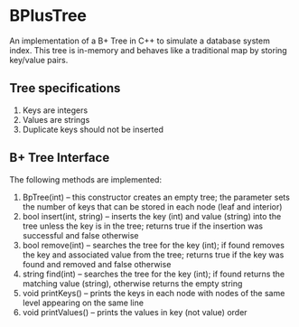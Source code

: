 # BPlusTree
An implementation of a B+ Tree in C++ to simulate a database system index. This tree is in-memory and behaves like a traditional map by storing key/value pairs.

## Tree specifications
1. Keys are integers
2. Values are strings 
3. Duplicate keys should not be inserted

## B+ Tree Interface
The following methods are implemented:
1. BpTree(int) – this constructor creates an empty tree; the parameter sets the number of keys
that can be stored in each node (leaf and interior)
2. bool insert(int, string) – inserts the key (int) and value (string) into the tree unless the key is
in the tree; returns true if the insertion was successful and false otherwise
3. bool remove(int) – searches the tree for the key (int); if found removes the key and associated
value from the tree; returns true if the key was found and removed and false otherwise
4. string find(int) – searches the tree for the key (int); if found returns the matching value
(string), otherwise returns the empty string
5. void printKeys() – prints the keys in each node with nodes of the same level appearing on the
same line
6. void printValues() – prints the values in key (not value) order
